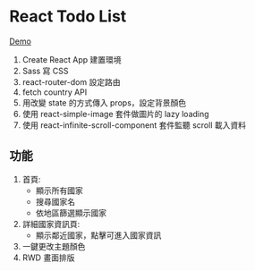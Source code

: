 # React Todo List

[Demo](https://circleyuanxo.github.io/React-Countries-API/)

1. Create React App 建置環境
2. Sass 寫 CSS
3. react-router-dom 設定路由
4. fetch country API
5. 用改變 state 的方式傳入 props，設定背景顏色
6. 使用 react-simple-image 套件做圖片的 lazy loading
7. 使用 react-infinite-scroll-component 套件監聽 scroll 載入資料

## 功能

1. 首頁: 
   - 顯示所有國家
   - 搜尋國家名
   - 依地區篩選顯示國家
2. 詳細國家資訊頁:
   - 顯示鄰近國家，點擊可進入國家資訊
3. 一鍵更改主題顏色
4. RWD 畫面排版
